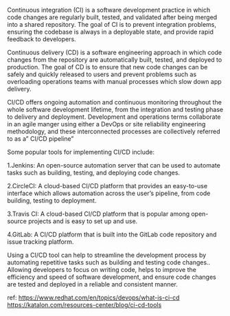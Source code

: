 Continuous integration (CI) is a software development practice in which code changes are regularly built, tested, and validated after being merged into a shared repository. The goal of CI is to prevent integration problems,  ensuring the codebase is always in a deployable state, and provide rapid feedback to developers. 

Continuous delivery (CD) is a software engineering approach in which code changes from the repository are automatically built, tested, and deployed to production. The goal of CD is to ensure that new code changes can be safely and quickly released to users and prevent problems such as overloading operations teams with manual processes which slow down app delivery.

CI/CD offers ongoing automation and continuous monitoring throughout the whole software development lifetime, from the integration and testing phase to delivery and deployment. Development and operations terms collaborate in an agile manger using either a DevOps or site reliability engineering methodology, and these interconnected processes are collectively referred to as a” CI/CD pipeline”

Some popular tools for implementing CI/CD include:

1.Jenkins: An open-source automation server that can be used to automate tasks such as building, testing, and deploying code changes.

2.CircleCI: A cloud-based CI/CD platform that provides an easy-to-use interface which allows automation across the user’s pipeline, from code building, testing to deployment. 

3.Travis CI: A cloud-based CI/CD platform that is popular among open-source projects and is easy to set up and use.

4.GitLab: A CI/CD platform that is built into the GitLab code repository and issue tracking platform.


Using a CI/CD tool can help to streamline the development process by automating repetitive tasks such as building and testing code changes.. Allowing developers to focus on writing code, helps to improve the efficiency and speed of software development, and ensure code changes are tested and deployed in a reliable and consistent manner.


ref:
https://www.redhat.com/en/topics/devops/what-is-ci-cd
https://katalon.com/resources-center/blog/ci-cd-tools
